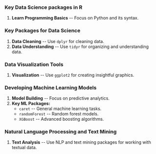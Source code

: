 ### Key Data Science packages in R

1.  **Learn Programming Basics** -- Focus on Python and its syntax.

### Key Packages for Data Science

1.  **Data Cleaning** -- Use `dplyr` for cleaning data.
2.  **Data Understanding** -- Use `tidyr` for organizing and understanding data.

### Data Visualization Tools

1.  **Visualization** -- Use `ggplot2` for creating insightful graphics.

### Developing Machine Learning Models

1.  **Model Building** -- Focus on predictive analytics.
2.  **Key ML Packages:**
    -   `caret` -- General machine learning tasks.
    -   `randomForest` -- Random forest models.
    -   `XGBoost` -- Advanced boosting algorithms.

### Natural Language Processing and Text Mining

1.  **Text Analysis** -- Use NLP and text mining packages for working with textual data.
